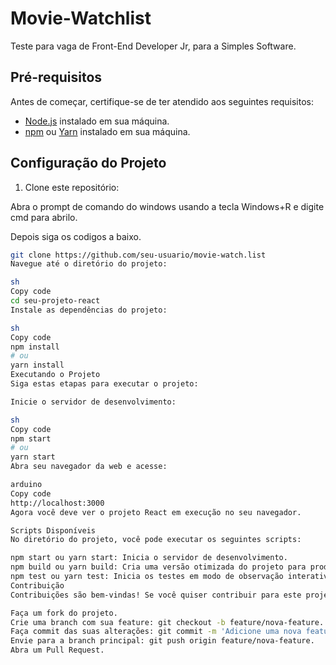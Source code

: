 # Movie-Watchlist

Teste para vaga de Front-End Developer Jr, para a Simples Software.


## Pré-requisitos

Antes de começar, certifique-se de ter atendido aos seguintes requisitos:

- [Node.js](https://nodejs.org/) instalado em sua máquina.
- [npm](https://www.npmjs.com/) ou [Yarn](https://yarnpkg.com/) instalado em sua máquina.

## Configuração do Projeto

1. Clone este repositório:

Abra o prompt de comando do windows usando a tecla Windows+R e digite cmd para abrilo.

Depois siga os codigos a baixo.

   ```sh
   git clone https://github.com/seu-usuario/movie-watch.list
Navegue até o diretório do projeto:

sh
Copy code
cd seu-projeto-react
Instale as dependências do projeto:

sh
Copy code
npm install
# ou
yarn install
Executando o Projeto
Siga estas etapas para executar o projeto:

Inicie o servidor de desenvolvimento:

sh
Copy code
npm start
# ou
yarn start
Abra seu navegador da web e acesse:

arduino
Copy code
http://localhost:3000
Agora você deve ver o projeto React em execução no seu navegador.

Scripts Disponíveis
No diretório do projeto, você pode executar os seguintes scripts:

npm start ou yarn start: Inicia o servidor de desenvolvimento.
npm build ou yarn build: Cria uma versão otimizada do projeto para produção.
npm test ou yarn test: Inicia os testes em modo de observação interativo.
Contribuição
Contribuições são bem-vindas! Se você quiser contribuir para este projeto, siga estas etapas:

Faça um fork do projeto.
Crie uma branch com sua feature: git checkout -b feature/nova-feature.
Faça commit das suas alterações: git commit -m 'Adicione uma nova feature'.
Envie para a branch principal: git push origin feature/nova-feature.
Abra um Pull Request.

